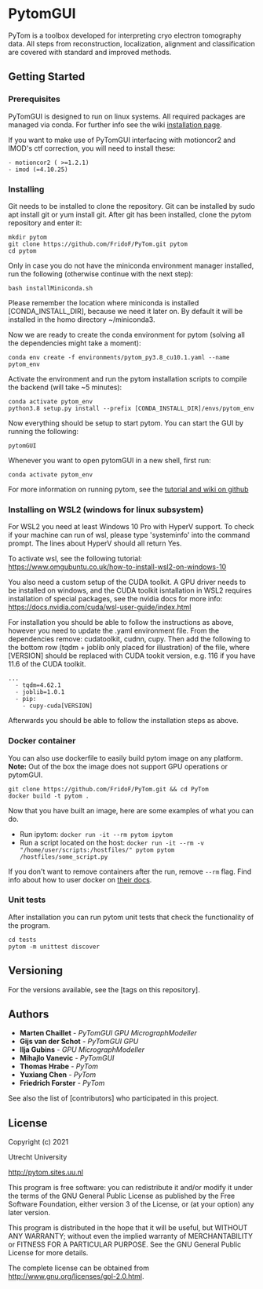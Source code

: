 # PytomGUI

PyTom is a toolbox developed for interpreting cryo electron tomography data. All steps from reconstruction, localization, alignment and classification are covered with standard and improved methods.

## Getting Started

### Prerequisites

PyTomGUI is designed to run on linux systems. All required packages are managed via conda. For further info see the wiki [installation page](https://github.com/FridoF/PyTom/wiki/Installation).

If you want to make use of PyTomGUI interfacing with motioncor2 and IMOD's ctf correction, you will need to install these:

```
- motioncor2 ( >=1.2.1)
- imod (=4.10.25)
```

### Installing

Git needs to be installed to clone the repository. Git can be installed by sudo apt install git or yum install git. After git has been installed, clone the pytom repository and enter it:

```
mkdir pytom
git clone https://github.com/FridoF/PyTom.git pytom
cd pytom
```

Only in case you do not have the miniconda environment manager installed, run the following (otherwise continue with the next step):

```
bash installMiniconda.sh
```

Please remember the location where miniconda is installed [CONDA_INSTALL_DIR], because we need it later on. By default it will be installed in the homo directory ~/miniconda3.

Now we are ready to create the conda environment for pytom (solving all the dependencies might take a moment):

```
conda env create -f environments/pytom_py3.8_cu10.1.yaml --name pytom_env
```

Activate the environment and run the pytom installation scripts to compile the backend (will take ~5 minutes):

```
conda activate pytom_env
python3.8 setup.py install --prefix [CONDA_INSTALL_DIR]/envs/pytom_env
```

Now everything should be setup to start pytom. You can start the GUI by running the following:

```
pytomGUI
```

Whenever you want to open pytomGUI in a new shell, first run:

```
conda activate pytom_env
```

For more information on running pytom, see the [tutorial and wiki on github](https://github.com/FridoF/PyTom/wiki)

### Installing on WSL2 (windows for linux subsystem)

For WSL2 you need at least Windows 10 Pro with HyperV support. To check if your machine can run of wsl, please type 'systeminfo' into the command prompt. The lines about HyperV should all return Yes.

To activate wsl, see the following tutorial: https://www.omgubuntu.co.uk/how-to-install-wsl2-on-windows-10

You also need a custom setup of the CUDA toolkit. A GPU driver needs to be installed on windows, and the CUDA toolkit isntallation in WSL2 requires installation of special packages, see the nvidia docs for more info: https://docs.nvidia.com/cuda/wsl-user-guide/index.html

For installation you should be able to follow the instructions as above, however you need to update the .yaml environment file. From the dependencies remove: cudatoolkit, cudnn, cupy. Then add the following to the bottom row (tqdm + joblib only placed for illustration) of the file, where [VERSION] should be replaced with CUDA tookit version, e.g. 116 if you have 11.6 of the CUDA toolkit. 

```
...
  - tqdm=4.62.1
  - joblib=1.0.1
  - pip:
    - cupy-cuda[VERSION]
```

Afterwards you should be able to follow the installation steps as above.

### Docker container

You can also use dockerfile to easily build pytom image on any platform.  
**Note:** Out of the box the image does not support GPU operations or pytomGUI.
```
git clone https://github.com/FridoF/PyTom.git && cd PyTom
docker build -t pytom .
```

Now that you have built an image, here are some examples of what you can do.
- Run ipytom: `docker run -it --rm pytom ipytom`  
- Run a script located on the host: `docker run -it --rm -v "/home/user/scripts:/hostfiles/" pytom pytom /hostfiles/some_script.py`

If you don't want to remove containers after the run, remove `--rm` flag.
Find info about how to user docker on [their docs](https://docs.docker.com/).


### Unit tests

After installation you can run pytom unit tests that check the functionality of the program.

```
cd tests
pytom -m unittest discover
```

## Versioning

For the versions available, see the [tags on this repository]. 

## Authors

* **Marten Chaillet**    - *PyTomGUI* *GPU* *MicrographModeller*
* **Gijs van der Schot** - *PyTomGUI* *GPU*
* **Ilja Gubins**        - *GPU* *MicrographModeller*
* **Mihajlo Vanevic**    - *PyTomGUI*
* **Thomas Hrabe**       - *PyTom* 
* **Yuxiang Chen**       - *PyTom*
* **Friedrich Forster**  - *PyTom* 

See also the list of [contributors] who participated in this project.

## License

Copyright (c) 2021

Utrecht University

http://pytom.sites.uu.nl

This program is free software: you can redistribute it and/or modify
it under the terms of the GNU General Public License as published by
the Free Software Foundation, either version 3 of the License, or
(at your option) any later version.

This program is distributed in the hope that it will be useful,
but WITHOUT ANY WARRANTY; without even the implied warranty of
MERCHANTABILITY or FITNESS FOR A PARTICULAR PURPOSE.  See the
GNU General Public License for more details.

The complete license can be obtained from 
http://www.gnu.org/licenses/gpl-2.0.html.
